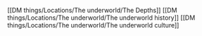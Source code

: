 [[DM things/Locations/The underworld/The Depths]]
[[DM things/Locations/The underworld/The underworld history]]
[[DM things/Locations/The underworld/The underworld culture]]

